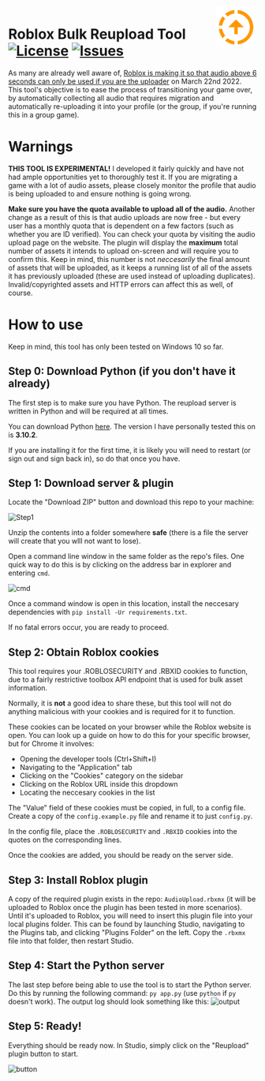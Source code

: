 <img src="resources/icon.png" align="right" height="84" />

# Roblox Bulk Reupload Tool [![License](https://img.shields.io/github/license/the-sink/roblox-reuploader)](https://github.com/the-sink/roblox-reuploader/blob/main/LICENSE) [![Issues](https://img.shields.io/github/issues/the-sink/roblox-reuploader)](https://github.com/the-sink/roblox-reuploader/issues)

As many are already well aware of, [Roblox is making it so that audio above 6 seconds can only be used if you are the uploader](https://devforum.roblox.com/t/action-needed-upcoming-changes-to-asset-privacy-for-audio/1701697) on March 22nd 2022. This tool's objective is to ease the process of transitioning your game over, by automatically collecting all audio that requires migration and automatically re-uploading it into your profile (or the group, if you're running this in a group game).

# Warnings
**THIS TOOL IS EXPERIMENTAL!** I developed it fairly quickly and have not had ample opportunities yet to thoroughly test it. If you are migrating a game with a lot of audio assets, please closely monitor the profile that audio is being uploaded to and ensure nothing is going wrong.

**Make sure you have the quota available to upload all of the audio.** Another change as a result of this is that audio uploads are now free - but every user has a monthly quota that is dependent on a few factors (such as whether you are ID verified). You can check your quota by visiting the audio upload page on the website. The plugin will display the **maximum** total number of assets it intends to upload on-screen and will require you to confirm this. Keep in mind, this number is not *neccesarily* the final amount of assets that will be uploaded, as it keeps a running list of all of the assets it has previously uploaded (these are used instead of uploading duplicates). Invalid/copyrighted assets and HTTP errors can affect this as well, of course.

# How to use

Keep in mind, this tool has only been tested on Windows 10 so far.

## Step 0: Download Python (if you don't have it already)

The first step is to make sure you have Python. The reupload server is written in Python and will be required at all times.

You can download Python [here](https://www.python.org/). The version I have personally tested this on is **3.10.2**.

If you are installing it for the first time, it is likely you will need to restart (or sign out and sign back in), so do that once you have.

## Step 1: Download server & plugin

Locate the "Download ZIP" button and download this repo to your machine:

![Step1](https://i.imgur.com/OW7CcFW.png)

Unzip the contents into a folder somewhere **safe** (there is a file the server will create that you wlll not want to lose).

Open a command line window in the same folder as the repo's files. One quick way to do this is by clicking on the address bar in explorer and entering `cmd`.

![cmd](https://i.imgur.com/6kH0XII.png)

Once a command window is open in this location, install the neccesary dependencies with `pip install -Ur requirements.txt`.

If no fatal errors occur, you are ready to proceed.

## Step 2: Obtain Roblox cookies

This tool requires your .ROBLOSECURITY and .RBXID cookies to function, due to a fairly restrictive toolbox API endpoint that is used for bulk asset information.

Normally, it is **not** a good idea to share these, but this tool will not do anything malicious with your cookies and is required for it to function.

These cookies can be located on your browser while the Roblox website is open. You can look up a guide on how to do this for your specific browser, but for Chrome it involves:

* Opening the developer tools (Ctrl+Shift+I)
* Navigating to the "Application" tab
* Clicking on the "Cookies" category on the sidebar
* Clicking on the Roblox URL inside this dropdown
* Locating the neccesary cookies in the list

The "Value" field of these cookies must be copied, in full, to a config file. Create a copy of the `config.example.py` file and rename it to just `config.py`.

In the config file, place the `.ROBLOSECURITY` and `.RBXID` cookies into the quotes on the corresponding lines.

Once the cookies are added, you should be ready on the server side.

## Step 3: Install Roblox plugin

A copy of the required plugin exists in the repo: `AudioUpload.rbxmx` (it will be uploaded to Roblox once the plugin has been tested in more scenarios). Until it's uploaded to Roblox, you will need to insert this plugin file into your local plugins folder. This can be found by launching Studio, navigating to the Plugins tab, and clicking "Plugins Folder" on the left. Copy the `.rbxmx` file into that folder, then restart Studio.

## Step 4: Start the Python server

The last step before being able to use the tool is to start the Python server. Do this by running the following command: `py app.py` (use `python` if `py` doesn't work). The output log should look something like this:
![output](https://i.imgur.com/woJI7Oq.png)

## Step 5: Ready!

Everything should be ready now. In Studio, simply click on the "Reupload" plugin button to start.

![button](https://i.imgur.com/vLzoVPt.png)